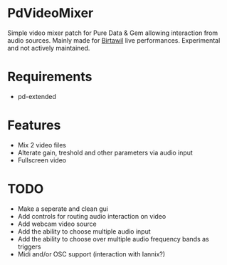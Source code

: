 # PdVideoMixer
Simple video mixer patch for Pure Data & Gem allowing interaction from audio sources.
Mainly made for [Birtawil](https://soundcloud.com/birtawil) live performances.
Experimental and not actively maintained.

# Requirements
- pd-extended

# Features
- Mix 2 video files
- Alterate gain, treshold and other parameters via audio input
- Fullscreen video

# TODO
- Make a seperate and clean gui
- Add controls for routing audio interaction on video
- Add webcam video source
- Add the ability to choose multiple audio input
- Add the ability to choose over multiple audio frequency bands as triggers
- Midi and/or OSC support (interaction with Iannix?)



